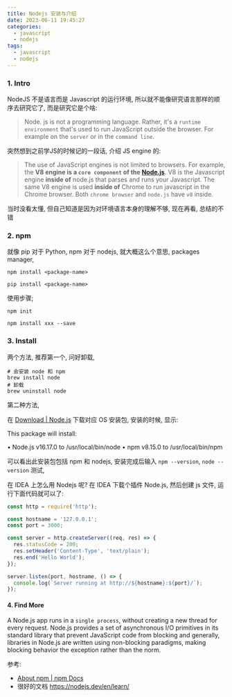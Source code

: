 ```yaml
---
title: Nodejs 安装与介绍
date: 2023-06-11 19:45:27
categories:
  - javascript
  - nodejs
tags:
  - javascript
  - nodejs
---
```


### 1. Intro

NodeJS 不是语言而是 Javascript 的运行环境, 所以就不能像研究语言那样的顺序去研究它了, 而是研究它是个啥:

> Node. js is not a programming language. Rather, it's a `runtime environment` that's used to run JavaScript outside the browser. For example on the `server` or in the `command line`.

突然想到之前学JS的时候记的一段话, 介绍 JS engine 的: 

> The use of JavaScript engines is not limited to browsers. For example, the **V8 engine is a `core component` of the [Node.js](https://www.webopedia.com/definitions/node-js/)**. V8 is the Javascript engine **inside of** node.js that parses and runs your Javascript. The same V8 engine is used **inside of** Chrome to run javascript in the Chrome browser. Both `chrome browser` and `node.js` have `v8` inside.

当时没看太懂, 但自己知道是因为对环境语言本身的理解不够, 现在再看, 总结的不错

### 2. npm

就像 pip 对于 Python, npm 对于 nodejs, 就大概这么个意思, packages manager, 

```shell
npm install <package-name>

pip install <package-name>
```

使用步骤;

```shell
npm init

npm install xxx --save
```

### 3. Install

两个方法, 推荐第一个, 问好卸载, 

```
# 会安装 node 和 npm
brew install node
# 卸载
brew uninstall node
```

第二种方法, 

在 [Download | Node.js](https://nodejs.org/en/download) 下载对应 OS 安装包, 安装的时候, 显示:

This package will install:

•	Node.js v16.17.0 to /usr/local/bin/node
•	npm v8.15.0 to /usr/local/bin/npm

可以看出此安装包包括 npm 和 nodejs, 安装完成后输入 `npm --version`, `node --version` 测试, 

在 IDEA 上怎么用 Nodejs 呢? 在 IDEA 下载个插件 Node.js, 然后创建 js 文件, 运行下面代码就可以了:

```js
const http = require('http');

const hostname = '127.0.0.1';
const port = 3000;

const server = http.createServer((req, res) => {
  res.statusCode = 200;
  res.setHeader('Content-Type', 'text/plain');
  res.end('Hello World');
});

server.listen(port, hostname, () => {
  console.log(`Server running at http://${hostname}:${port}/`);
});
```

#### 4. Find More

A Node.js app runs in a `single process`, without creating a new thread for every request. Node.js provides a set of asynchronous I/O primitives in its standard library that prevent JavaScript code from blocking and generally, libraries in Node.js are written using non-blocking paradigms, making blocking behavior the exception rather than the norm.

参考:

- [About npm | npm Docs](https://docs.npmjs.com/about-npm)
- 很好的文档 https://nodejs.dev/en/learn/